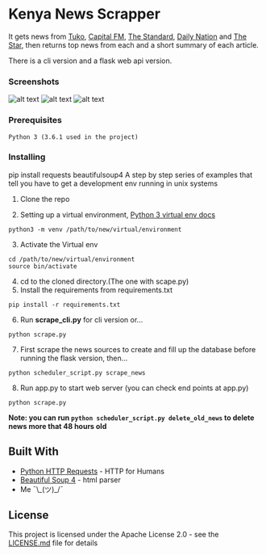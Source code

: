 # Kenya News Scrapper

It gets news from [Tuko](https:www.tuko.co.ke), [Capital FM](http://www.capitalfm.co.ke/), [The Standard](https://www.standardmedia.co.ke/), [Daily Nation](http://www.nation.co.ke/news) and [The Star](http://www.the-star.co.ke/), then returns top news from each and a short summary of each article.

There is a cli version and a flask web api version.
### Screenshots
![alt text](https://cloud.githubusercontent.com/assets/14350051/26034663/b061c69c-38c8-11e7-9c6c-cbd23fecc9c3.png)
![alt text](https://cloud.githubusercontent.com/assets/14350051/26034664/b06ca67a-38c8-11e7-87b6-efb5919989bb.png)
![alt text](https://cloud.githubusercontent.com/assets/14350051/26034665/b06d645c-38c8-11e7-817b-90769fceb77e.png)


### Prerequisites

```
Python 3 (3.6.1 used in the project)
```

### Installing
pip install requests beautifulsoup4
A step by step series of examples that tell you have to get a development env running in unix systems

1. Clone the repo

2. Setting up a virtual environment, [Python 3 virtual env docs](https://docs.python.org/3/library/venv.html)

```
python3 -m venv /path/to/new/virtual/environment
```

3. Activate the Virtual env

```
cd /path/to/new/virtual/environment
source bin/activate
```
4. cd to the cloned directory.(The one with scape.py)
5. Install the requirements from requirements.txt

```
pip install -r requirements.txt
```

6. Run __scrape_cli.py__ for cli version or...

```
python scrape.py
```
7. First scrape the news sources to create and fill up the database before running the flask version, then...

```
python scheduler_script.py scrape_news
```
8. Run app.py to start web server (you can check end points at app.py)

```
python scrape.py
```

__Note: you can run `python scheduler_script.py delete_old_news` to delete news more that 48 hours old__
## Built With

* [Python HTTP Requests](https://github.com/kennethreitz/requests/) - HTTP for Humans
* [Beautiful Soup 4](https://www.crummy.com/software/BeautifulSoup/) - html parser
* Me ¯\\\_(ツ)_/¯

## License

This project is licensed under the Apache License 2.0 - see the [LICENSE.md](LICENSE.md) file for details
